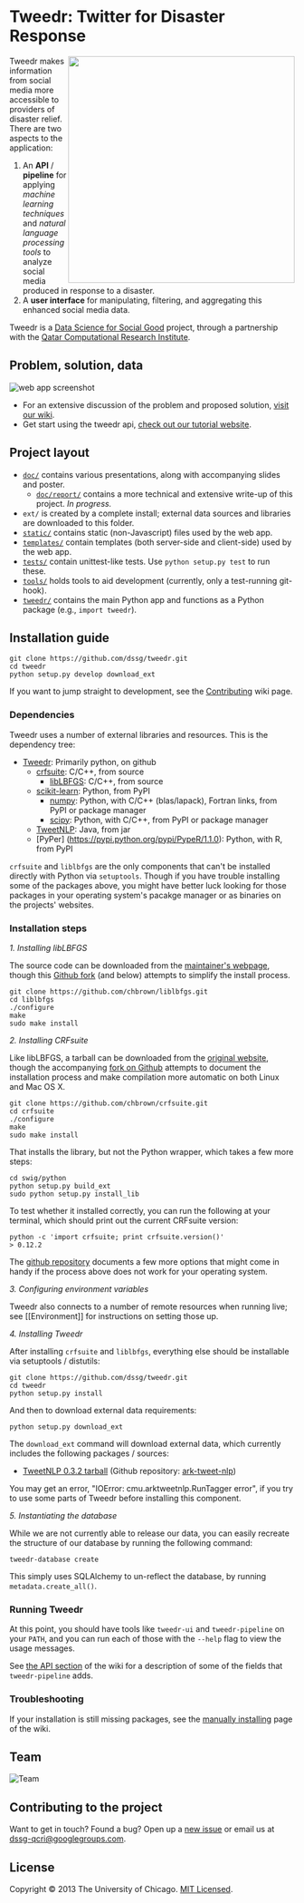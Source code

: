 # Tweedr: Twitter for Disaster Response

<a href="http://www.qcri.com/"><img src="http://dssg.io/img/partners/qcri.png" width="400" align="right"></a>

Tweedr makes information from social media more accessible to providers of disaster relief. There are two aspects to the application:

1. An **API** / **pipeline** for applying _machine learning techniques_ and _natural language processing tools_ to analyze social media produced in response to a disaster.
2. A **user interface** for manipulating, filtering, and aggregating this enhanced social media data.

Tweedr is a [Data Science for Social Good](http://dssg.io/) project, through a partnership with the [Qatar Computational Research Institute](http://qcri.qa/).

## Problem, solution, data

![web app screenshot](https://raw.github.com/dssg/dssg.github.io/master/img/posts/tweedr-screenshot.png)

* For an extensive discussion of the problem and proposed solution, [visit our wiki](https://github.com/dssg/tweedr/wiki).
* Get start using the tweedr api, [check out our tutorial website](http://tokens.qcri.dssg.io/tweedrtutorial/).


## Project layout

* [`doc/`](doc) contains various presentations, along with accompanying slides and poster.
    + [`doc/report/`](doc/report) contains a more technical and extensive write-up of this project. _In progress._
* `ext/` is created by a complete install; external data sources and libraries are downloaded to this folder.
* [`static/`](static) contains static (non-Javascript) files used by the web app.
* [`templates/`](templates) contain templates (both server-side and client-side) used by the web app.
* [`tests/`](tests) contain unittest-like tests. Use `python setup.py test` to run these.
* [`tools/`](tools) holds tools to aid development (currently, only a test-running git-hook).
* [`tweedr/`](tweedr) contains the main Python app and functions as a Python package (e.g., `import tweedr`).


## Installation guide

    git clone https://github.com/dssg/tweedr.git
    cd tweedr
    python setup.py develop download_ext

If you want to jump straight to development, see the [Contributing](https://github.com/dssg/tweedr/wiki/Contributing) wiki page.

### Dependencies

Tweedr uses a number of external libraries and resources. This is the dependency tree:

* [Tweedr](https://github.com/dssg/tweedr): Primarily python, on github
    - [crfsuite](http://www.chokkan.org/software/crfsuite/): C/C++, from source
        + [libLBFGS](http://www.chokkan.org/software/liblbfgs/): C/C++, from source
    - [scikit-learn](http://scikit-learn.org/stable/): Python, from PyPI
        + [numpy](http://www.numpy.org/): Python, with C/C++ (blas/lapack), Fortran links, from PyPI or package manager
        + [scipy](http://www.scipy.org/): Python, with C/C++, from PyPI or package manager
    - [TweetNLP](http://www.ark.cs.cmu.edu/TweetNLP/): Java, from jar
    - [PyPer] (https://pypi.python.org/pypi/PypeR/1.1.0): Python, with R, from PyPI

`crfsuite` and `liblbfgs` are the only components that can't be installed directly with Python via `setuptools`. Though if you have trouble installing some of the packages above, you might have better luck looking for those packages in your operating system's pacakge manager or as binaries on the projects' websites.

### Installation steps

*1. Installing libLBFGS*

The source code can be downloaded from the [maintainer's webpage](http://www.chokkan.org/software/liblbfgs/), though this [Github fork](https://github.com/chbrown/liblbfgs) (and below) attempts to simplify the install process.

    git clone https://github.com/chbrown/liblbfgs.git
    cd liblbfgs
    ./configure
    make
    sudo make install

*2. Installing CRFsuite*

Like libLBFGS, a tarball can be downloaded from the [original website](http://www.chokkan.org/software/crfsuite/), though the accompanying [fork on Github](https://github.com/chbrown/crfsuite) attempts to document the installation process and make compilation more automatic on both Linux and Mac OS X.

    git clone https://github.com/chbrown/crfsuite.git
    cd crfsuite
    ./configure
    make
    sudo make install

That installs the library, but not the Python wrapper, which takes a few more steps:

    cd swig/python
    python setup.py build_ext
    sudo python setup.py install_lib

To test whether it installed correctly, you can run the following at your terminal, which should print out the current CRFsuite version:

    python -c 'import crfsuite; print crfsuite.version()'
    > 0.12.2

The [github repository](https://github.com/chbrown/crfsuite) documents a few more options that might come in handy if the process above does not work for your operating system.


*3. Configuring environment variables*

Tweedr also connects to a number of remote resources when running live; see [[Environment]] for instructions on setting those up.


*4. Installing Tweedr*

After installing `crfsuite` and `liblbfgs`, everything else should be installable via setuptools / distutils:

    git clone https://github.com/dssg/tweedr.git
    cd tweedr
    python setup.py install

And then to download external data requirements:

    python setup.py download_ext

The `download_ext` command will download external data, which currently includes the following packages / sources:

* [TweetNLP 0.3.2 tarball](http://ark-tweet-nlp.googlecode.com/files/ark-tweet-nlp-0.3.2.tgz) (Github repository: [ark-tweet-nlp](https://github.com/brendano/ark-tweet-nlp))

You may get an error, "IOError: cmu.arktweetnlp.RunTagger error", if you try to use some parts of Tweedr before installing this component.


*5. Instantiating the database*

While we are not currently able to release our data, you can easily recreate the structure of our database by running the following command:

    tweedr-database create

This simply uses SQLAlchemy to un-reflect the database, by running `metadata.create_all()`.


### Running Tweedr

At this point, you should have tools like `tweedr-ui` and `tweedr-pipeline` on your `PATH`, and you can run each of those with the `--help` flag to view the usage messages.

See [the API section](https://github.com/dssg/tweedr/wiki#tweedr-api-how-it-works) of the wiki for a description of some of the fields that `tweedr-pipeline` adds.


### Troubleshooting

If your installation is still missing packages, see the [manually installing](https://github.com/dssg/tweedr/wiki/Manually-installing) page of the wiki.


## Team
![Team](https://raw.github.com/dssg/dssg.github.io/761993c24ea2991170ef64048115cb805f5f13fb/img/people/teams/tweedr.png)


## Contributing to the project

Want to get in touch? Found a bug? Open up a [new issue](https://github.com/dssg/tweedr/issues/new) or email us at [dssg-qcri@googlegroups.com](mailto:dssg-qcri@googlegroups.com).


## License

Copyright © 2013 The University of Chicago. [MIT Licensed](LICENSE).

